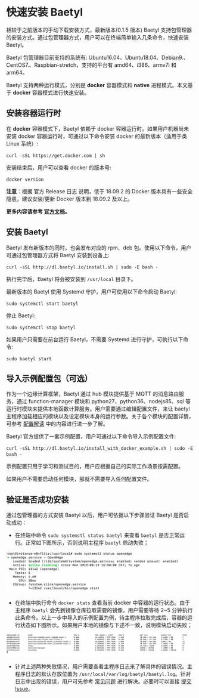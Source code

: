 # 快速安装 Baetyl

相较于之前版本的手动下载安装方式，最新版本(0.1.5 版本) Baetyl 支持包管理器的安装方式。通过包管理器方式，用户可以在终端简单输入几条命令，快速安装 Baetyl。

Baetyl 包管理器目前支持的系统有: Ubuntu16.04、Ubuntu18.04、Debian9.、CentOS7.、Raspbian-stretch，支持的平台有 amd64、i386、armv7l 和 arm64。

Baetyl 支持两种运行模式，分别是 **docker** 容器模式和 **native** 进程模式。本文基于 **docker** 容器模式进行快速安装。

## 安装容器运行时

在 **docker** 容器模式下，Baetyl 依赖于 docker 容器运行时。如果用户机器尚未安装 docker 容器运行时，可通过以下命令安装 docker 的最新版本（适用于类 Linux 系统）:

```shell
curl -sSL https://get.docker.com | sh
```

安装结束后，用户可以查看 docker 的版本号:

```shell
docker version
```

**注意**：根据 官方 Release 日志 说明，低于 18.09.2 的 Docker 版本具有一些安全隐患，建议安装/更新 Docker 版本到 18.09.2 及以上。

**更多内容请参考 [官方文档](https://docs.docker.com/install/)。**

## 安装 Baetyl

Baetyl 发布新版本的同时，也会发布对应的 rpm、deb 包。使用以下命令，用户可通过包管理器方式将 Baetyl 安装到设备上:

```shell
curl -sSL http://dl.baetyl.io/install.sh | sudo -E bash -
```

执行完毕后，Baetyl 将会被安装到 `/usr/local` 目录下。

最新版本的 Baetyl 使用 Systemd 守护，用户可使用以下命令启动 Baetyl:

```shell
sudo systemctl start baetyl
```

停止 Baetyl:

```shell
sudo systemctl stop baetyl
```

如果用户只需要在前台运行 Baetyl，不需要 Systemd 进行守护，可执行以下命令:

```shell
sudo baetyl start
```

## 导入示例配置包（可选）

作为一个边缘计算框架，Baetyl 通过 hub 模块提供基于 MQTT 的消息路由服务，通过 function-manager 模块和 python27、python36、nodejs85、sql 等运行时模块来提供本地函数计算服务。用户需要通过编辑配置文件，来让 baetyl 主程序加载相应的模块以及设定模块本身的运行参数。关于各个模块的配置详情，可参考 [配置解读](../guides/Config-interpretation.md) 中的内容进行进一步了解。

Baetyl 官方提供了一套示例配置，用户可通过以下命令导入示例配置文件:

```shell
curl -sSL http://dl.baetyl.io/install_with_docker_example.sh | sudo -E bash -
```

示例配置只用于学习和测试目的，用户应根据自己的实际工作场景按需配置。

如果用户不需要启动任何模块，那就不需要导入任何配置文件。

## 验证是否成功安装

通过包管理器的方式安装 Baetyl 以后，用户可依据以下步骤验证 Baetyl 是否启动成功：

- 在终端中命令 `sudo systemctl status baetyl` 来查看 `baetyl` 是否正常运行。正常如下图所示，否则说明主程序 `baetyl` 启动失败；

![Baetyl](../images/install/systemctl-status.png)

- 在终端中执行命令 `docker stats` 查看当前 docker 中容器的运行状态。由于主程序 `baetyl` 会先到镜像仓库拉取需要的镜像，用户需要等待 2~5 分钟执行此条命令。以上一步中导入的示例配置为例，待主程序拉取完成后，容器的运行状态如下图所示。如果用户本地的镜像与下述不一致，说明模块启动失败；

![当前运行 docker 容器查询](../images/install/docker-stats.png)

- 针对上述两种失败情况，用户需要查看主程序日志来了解具体的错误情况。主程序日志的默认存放位置为 `/usr/local/var/log/baetyl/baetyl.log`。针对日志中出现的错误，用户可先参考 [常见问题](../FAQ.md) 进行解决。必要时可以直接 [提交 Issue](https://github.com/baetyl/baetyl/issues)。

